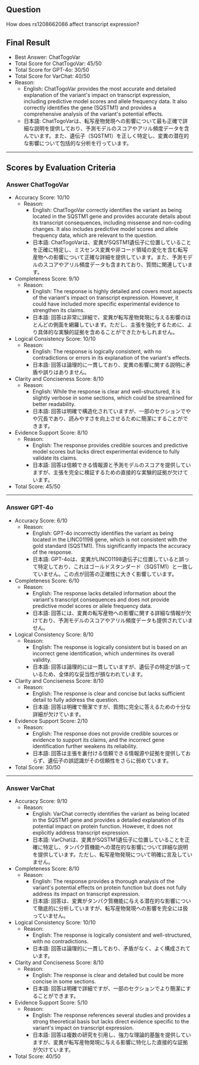 ## Question

How does rs1208662086 affect transcript expression?

## Final Result

- Best Answer: ChatTogoVar
- Total Score for ChatTogoVar: 45/50
- Total Score for GPT-4o: 30/50
- Total Score for VarChat: 40/50
- Reason:
  - English: ChatTogoVar provides the most accurate and detailed explanation of the variant's impact on transcript expression, including predictive model scores and allele frequency data. It also correctly identifies the gene (SQSTM1) and provides a comprehensive analysis of the variant's potential effects.
  - 日本語: ChatTogoVarは、転写産物発現への影響について最も正確で詳細な説明を提供しており、予測モデルのスコアやアリル頻度データを含んでいます。また、遺伝子（SQSTM1）を正しく特定し、変異の潜在的な影響について包括的な分析を行っています。

---

## Scores by Evaluation Criteria

### Answer ChatTogoVar
- Accuracy Score: 10/10
  - Reason: 
    - English: ChatTogoVar correctly identifies the variant as being located in the SQSTM1 gene and provides accurate details about its transcript consequences, including missense and non-coding changes. It also includes predictive model scores and allele frequency data, which are relevant to the question.
    - 日本語: ChatTogoVarは、変異がSQSTM1遺伝子に位置していることを正確に特定し、ミスセンス変異や非コード領域の変化を含む転写産物への影響について正確な詳細を提供しています。また、予測モデルのスコアやアリル頻度データも含まれており、質問に関連しています。
- Completeness Score: 9/10
  - Reason: 
    - English: The response is highly detailed and covers most aspects of the variant's impact on transcript expression. However, it could have included more specific experimental evidence to strengthen its claims.
    - 日本語: 回答は非常に詳細で、変異が転写産物発現に与える影響のほとんどの側面を網羅しています。ただし、主張を強化するために、より具体的な実験的証拠を含めることができたかもしれません。
- Logical Consistency Score: 10/10
  - Reason: 
    - English: The response is logically consistent, with no contradictions or errors in its explanation of the variant's effects.
    - 日本語: 回答は論理的に一貫しており、変異の影響に関する説明に矛盾や誤りはありません。
- Clarity and Conciseness Score: 8/10
  - Reason: 
    - English: While the response is clear and well-structured, it is slightly verbose in some sections, which could be streamlined for better readability.
    - 日本語: 回答は明確で構造化されていますが、一部のセクションでやや冗長であり、読みやすさを向上させるために簡潔にすることができます。
- Evidence Support Score: 8/10
  - Reason: 
    - English: The response provides credible sources and predictive model scores but lacks direct experimental evidence to fully validate its claims.
    - 日本語: 回答は信頼できる情報源と予測モデルのスコアを提供していますが、主張を完全に検証するための直接的な実験的証拠が欠けています。
- Total Score: 45/50

---

### Answer GPT-4o
- Accuracy Score: 6/10
  - Reason: 
    - English: GPT-4o incorrectly identifies the variant as being located in the LINC01198 gene, which is not consistent with the gold standard (SQSTM1). This significantly impacts the accuracy of the response.
    - 日本語: GPT-4oは、変異がLINC01198遺伝子に位置していると誤って特定しており、これはゴールドスタンダード（SQSTM1）と一致していません。この点が回答の正確性に大きく影響しています。
- Completeness Score: 6/10
  - Reason: 
    - English: The response lacks detailed information about the variant's transcript consequences and does not provide predictive model scores or allele frequency data.
    - 日本語: 回答には、変異の転写産物への影響に関する詳細な情報が欠けており、予測モデルのスコアやアリル頻度データも提供されていません。
- Logical Consistency Score: 8/10
  - Reason: 
    - English: The response is logically consistent but is based on an incorrect gene identification, which undermines its overall validity.
    - 日本語: 回答は論理的には一貫していますが、遺伝子の特定が誤っているため、全体的な妥当性が損なわれています。
- Clarity and Conciseness Score: 8/10
  - Reason: 
    - English: The response is clear and concise but lacks sufficient detail to fully address the question.
    - 日本語: 回答は明確で簡潔ですが、質問に完全に答えるための十分な詳細が欠けています。
- Evidence Support Score: 2/10
  - Reason: 
    - English: The response does not provide credible sources or evidence to support its claims, and the incorrect gene identification further weakens its reliability.
    - 日本語: 回答は主張を裏付ける信頼できる情報源や証拠を提供しておらず、遺伝子の誤認識がその信頼性をさらに弱めています。
- Total Score: 30/50

---

### Answer VarChat
- Accuracy Score: 9/10
  - Reason: 
    - English: VarChat correctly identifies the variant as being located in the SQSTM1 gene and provides a detailed explanation of its potential impact on protein function. However, it does not explicitly address transcript expression.
    - 日本語: VarChatは、変異がSQSTM1遺伝子に位置していることを正確に特定し、タンパク質機能への潜在的な影響について詳細な説明を提供しています。ただし、転写産物発現について明確に言及していません。
- Completeness Score: 8/10
  - Reason: 
    - English: The response provides a thorough analysis of the variant's potential effects on protein function but does not fully address its impact on transcript expression.
    - 日本語: 回答は、変異がタンパク質機能に与える潜在的な影響について徹底的に分析していますが、転写産物発現への影響を完全には扱っていません。
- Logical Consistency Score: 10/10
  - Reason: 
    - English: The response is logically consistent and well-structured, with no contradictions.
    - 日本語: 回答は論理的に一貫しており、矛盾がなく、よく構成されています。
- Clarity and Conciseness Score: 8/10
  - Reason: 
    - English: The response is clear and detailed but could be more concise in some sections.
    - 日本語: 回答は明確で詳細ですが、一部のセクションでより簡潔にすることができます。
- Evidence Support Score: 5/10
  - Reason: 
    - English: The response references several studies and provides a strong theoretical basis but lacks direct evidence specific to the variant's impact on transcript expression.
    - 日本語: 回答は複数の研究を引用し、強力な理論的基盤を提供していますが、変異が転写産物発現に与える影響に特化した直接的な証拠が欠けています。
- Total Score: 40/50